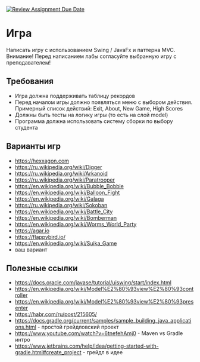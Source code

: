 [![Review Assignment Due Date](https://classroom.github.com/assets/deadline-readme-button-24ddc0f5d75046c5622901739e7c5dd533143b0c8e959d652212380cedb1ea36.svg)](https://classroom.github.com/a/pF3UvYuJ)
# Игра

Написать игру с использованием Swing / JavaFx и паттерна MVC.  
Внимание! Перед написанием лабы согласуйте выбранную игру с преподавателем!

## Требования

- Игра должна поддерживать таблицу рекордов
- Перед началом игры должно появляться меню с выбором действия. Примерный список действий: Exit, About, New Game, High Scores
- Должны быть тесты на логику игры (то есть на слой model) 
- Программа должна использовать систему сборки по выбору студента

## Варианты игр

- https://hexxagon.com
- https://ru.wikipedia.org/wiki/Digger
- https://ru.wikipedia.org/wiki/Arkanoid
- https://ru.wikipedia.org/wiki/Paratrooper
- https://en.wikipedia.org/wiki/Bubble_Bobble
- https://en.wikipedia.org/wiki/Balloon_Fight
- https://en.wikipedia.org/wiki/Galaga
- https://ru.wikipedia.org/wiki/Sokoban
- https://en.wikipedia.org/wiki/Battle_City
- https://en.wikipedia.org/wiki/Bomberman
- https://en.wikipedia.org/wiki/Worms_World_Party
- https://agar.io
- https://flappybird.io/
- https://en.wikipedia.org/wiki/Suika_Game
- ваш вариант

## Полезные ссылки

- https://docs.oracle.com/javase/tutorial/uiswing/start/index.html
- https://en.wikipedia.org/wiki/Model%E2%80%93view%E2%80%93controller
- https://en.wikipedia.org/wiki/Model%E2%80%93view%E2%80%93presenter
- https://habr.com/ru/post/215605/
- https://docs.gradle.org/current/samples/sample_building_java_applications.html - простой грейдловский проект
- https://www.youtube.com/watch?v=6tnefehAmj0 - Maven vs Gradle интро
- https://www.jetbrains.com/help/idea/getting-started-with-gradle.html#create_project - грейдл в идее